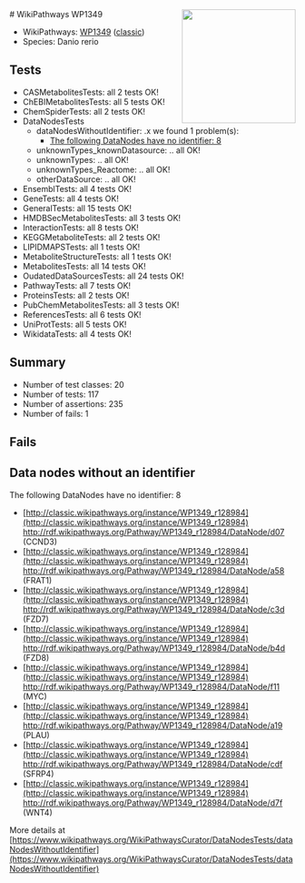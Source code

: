 <img style="float: right; width: 200px" src="https://upload.wikimedia.org/wikipedia/commons/thumb/8/83/Wplogo_with_text_500.png/640px-Wplogo_with_text_500.png" />
# WikiPathways WP1349

* WikiPathways: [WP1349](https://wikipathways.org/pathways/WP1349) ([classic](https://classic.wikipathways.org/instance/WP1349))
* Species: Danio rerio
## Tests
* CASMetabolitesTests: all 2 tests OK!
* ChEBIMetabolitesTests: all 5 tests OK!
* ChemSpiderTests: all 2 tests OK!
* DataNodesTests
    * dataNodesWithoutIdentifier: .x we found 1 problem(s):
        * [The following DataNodes have no identifier: 8](#d2d32fa7)
    * unknownTypes_knownDatasource: .. all OK!
    * unknownTypes: .. all OK!
    * unknownTypes_Reactome: .. all OK!
    * otherDataSource: .. all OK!
* EnsemblTests: all 4 tests OK!
* GeneTests: all 4 tests OK!
* GeneralTests: all 15 tests OK!
* HMDBSecMetabolitesTests: all 3 tests OK!
* InteractionTests: all 8 tests OK!
* KEGGMetaboliteTests: all 2 tests OK!
* LIPIDMAPSTests: all 1 tests OK!
* MetaboliteStructureTests: all 1 tests OK!
* MetabolitesTests: all 14 tests OK!
* OudatedDataSourcesTests: all 24 tests OK!
* PathwayTests: all 7 tests OK!
* ProteinsTests: all 2 tests OK!
* PubChemMetabolitesTests: all 3 tests OK!
* ReferencesTests: all 6 tests OK!
* UniProtTests: all 5 tests OK!
* WikidataTests: all 4 tests OK!


## Summary

* Number of test classes: 20
* Number of tests: 117
* Number of assertions: 235
* Number of fails: 1

## Fails

<a name="d2d32fa7" />

## Data nodes without an identifier

The following DataNodes have no identifier: 8

* [http://classic.wikipathways.org/instance/WP1349_r128984](http://classic.wikipathways.org/instance/WP1349_r128984) http://rdf.wikipathways.org/Pathway/WP1349_r128984/DataNode/d07 (CCND3)
* [http://classic.wikipathways.org/instance/WP1349_r128984](http://classic.wikipathways.org/instance/WP1349_r128984) http://rdf.wikipathways.org/Pathway/WP1349_r128984/DataNode/a58 (FRAT1)
* [http://classic.wikipathways.org/instance/WP1349_r128984](http://classic.wikipathways.org/instance/WP1349_r128984) http://rdf.wikipathways.org/Pathway/WP1349_r128984/DataNode/c3d (FZD7)
* [http://classic.wikipathways.org/instance/WP1349_r128984](http://classic.wikipathways.org/instance/WP1349_r128984) http://rdf.wikipathways.org/Pathway/WP1349_r128984/DataNode/b4d (FZD8)
* [http://classic.wikipathways.org/instance/WP1349_r128984](http://classic.wikipathways.org/instance/WP1349_r128984) http://rdf.wikipathways.org/Pathway/WP1349_r128984/DataNode/f11 (MYC)
* [http://classic.wikipathways.org/instance/WP1349_r128984](http://classic.wikipathways.org/instance/WP1349_r128984) http://rdf.wikipathways.org/Pathway/WP1349_r128984/DataNode/a19 (PLAU)
* [http://classic.wikipathways.org/instance/WP1349_r128984](http://classic.wikipathways.org/instance/WP1349_r128984) http://rdf.wikipathways.org/Pathway/WP1349_r128984/DataNode/cdf (SFRP4)
* [http://classic.wikipathways.org/instance/WP1349_r128984](http://classic.wikipathways.org/instance/WP1349_r128984) http://rdf.wikipathways.org/Pathway/WP1349_r128984/DataNode/d7f (WNT4)


More details at [https://www.wikipathways.org/WikiPathwaysCurator/DataNodesTests/dataNodesWithoutIdentifier](https://www.wikipathways.org/WikiPathwaysCurator/DataNodesTests/dataNodesWithoutIdentifier)

